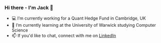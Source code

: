 ### Hi there - I'm Jack 👋

- 💻 I’m currently working for a Quant Hedge Fund in Cambridge, UK
- 🌱 I’m currently learning at the University of Warwick studying Computer Science
- 📫 If you'd like to chat, connect with me on [LinkedIn](https://www.linkedin.com/in/jackbarker98 "LinkedIn")

